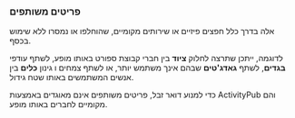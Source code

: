 ### פריטים משותפים

אלה בדרך כלל חפצים פיזיים או שירותים מקומיים, שהוחלפו או נמסרו ללא שימוש בכסף.

לדוגמה, ייתכן שתרצה לחלוק **ציוד** בין חברי קבוצת ספורט באותו מופע, לשתף עודפי **בגדים**, לשתף **גאדג'טים** שבהם אינך משתמש יותר, או לשתף צמחים ו גינון **כלים** בין אנשים המשתמשים באותו שטח גידול.

כדי למנוע דואר זבל, פריטים משותפים אינם מאוגדים באמצעות ActivityPub והם מקומיים לחברים באותו מופע.

